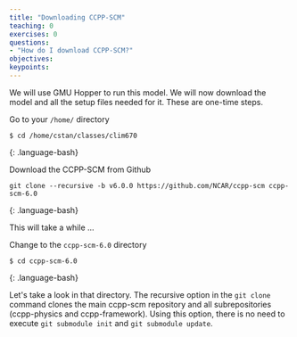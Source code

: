 ```yaml
---
title: "Downloading CCPP-SCM"
teaching: 0
exercises: 0 
questions:
- "How do I download CCPP-SCM?"
objectives:
keypoints:
---
```


We will use GMU Hopper to run this model.
We will now download the model and all the setup files needed for it. These are one-time steps.

Go to your `/home/` directory 
~~~
$ cd /home/cstan/classes/clim670
~~~
{: .language-bash}

Download the CCPP-SCM from Github
~~~
git clone --recursive -b v6.0.0 https://github.com/NCAR/ccpp-scm ccpp-scm-6.0 
~~~
{: .language-bash}

This will take a while ...

Change to the `ccpp-scm-6.0` directory
~~~
$ cd ccpp-scm-6.0
~~~
{: .language-bash}

Let's take a look in that directory. 
The recursive option in the `git clone` command clones the main ccpp-scm repository and all subrepositories (ccpp-physics and ccpp-framework). Using this option, there is no need to execute `git submodule init` and `git submodule update`.
